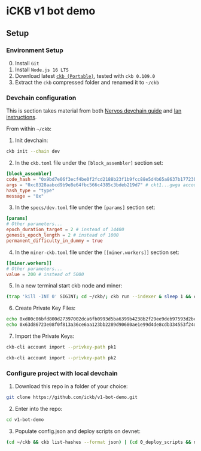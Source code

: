 # iCKB v1 bot demo

## Setup

### Environment Setup

0. Install `Git`
1. Install `Node.js 16 LTS`
2. Download latest [`ckb (Portable)`](https://github.com/nervosnetwork/ckb/releases/latest), tested with `ckb 0.109.0`
3. Extract the `ckb` compressed folder and renamed it to `~/ckb`

### Devchain configuration

This is section takes material from both [Nervos devchain guide](https://docs.nervos.org/docs/basics/guides/devchain/) and [Ian instructions](https://talk.nervos.org/t/is-there-any-way-to-speed-up-the-blockchain-in-a-way-that-180-epochs-happen-in-a-reasonable-time-frame-in-the-local-devchain/7163).

From within `~/ckb`:

1. Init devchain:

```bash
ckb init --chain dev
```

2. In the `ckb.toml` file under the `[block_assembler]` section set:

```toml
[block_assembler]
code_hash = "0x9bd7e06f3ecf4be0f2fcd2188b23f1b9fcc88e5d4b65a8637b17723bbda3cce8"
args = "0xc8328aabcd9b9e8e64fbc566c4385c3bdeb219d7" # ckt1...gwga account
hash_type = "type"
message = "0x"
```

3. In the `specs/dev.toml` file under the `[params]` section set:

``` toml
[params]
# Other parameters...
epoch_duration_target = 2 # instead of 14400
genesis_epoch_length = 2 # instead of 1000
permanent_difficulty_in_dummy = true
```

4. In the `miner-ckb.toml` file under the `[[miner.workers]]` section set:

``` toml
[[miner.workers]]
# Other parameters...
value = 200 # instead of 5000
```

5. In a new terminal start ckb node and miner:

```bash
(trap 'kill -INT 0' SIGINT; cd ~/ckb/; ckb run --indexer & sleep 1 && ckb miner)
```

6. Create Private Key Files:

``` bash
echo 0xd00c06bfd800d27397002dca6fb0993d5ba6399b4238b2f29ee9deb97593d2bc > pk1
echo 0x63d86723e08f0f813a36ce6aa123bb2289d90680ae1e99d4de8cdb334553f24d > pk2
```

7. Import the Private Keys:

``` bash
ckb-cli account import --privkey-path pk1
```

``` bash
ckb-cli account import --privkey-path pk2
```

### Configure project with local devchain

1. Download this repo in a folder of your choice:  

```bash
git clone https://github.com/ickb/v1-bot-demo.git
```

2. Enter into the repo:

```bash
cd v1-bot-demo
```

3. Populate config.json and deploy scripts on devnet:

```bash
(cd ~/ckb && ckb list-hashes --format json) | (cd 0_deploy_scripts && node index.js)
```
